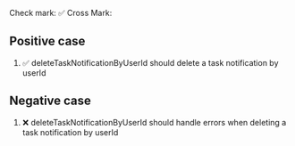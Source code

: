 Check mark: ✅
Cross Mark: 

## Positive case
1. ✅ deleteTaskNotificationByUserId should delete a task notification by userId

## Negative case
1. ❌ deleteTaskNotificationByUserId should handle errors when deleting a task notification by userId